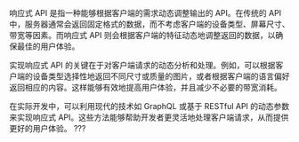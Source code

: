 响应式 API 是指一种能够根据客户端的需求动态调整输出的 API。在传统的 API 中，服务器通常会返回固定格式的数据，而不考虑客户端的设备类型、屏幕尺寸、带宽等因素。而响应式 API 则会根据客户端的特征动态地调整返回的数据，以确保最佳的用户体验。

实现响应式 API 的关键在于对客户端请求的动态分析和处理。例如，可以根据客户端的设备类型选择性地返回不同尺寸或质量的图片，或者根据客户端的语言偏好返回相应的内容。这样能够有效地提高用户体验，并且减少不必要的带宽消耗。

在实际开发中，可以利用现代的技术如 GraphQL 或基于 RESTful API 的动态参数来实现响应式 API。这些方法能够帮助开发者更灵活地处理客户端请求，从而提供更好的用户体验。 ???